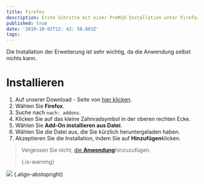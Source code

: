 ```yaml
---
title: Firefox
description: Erste Schritte mit einer PreMiD-Installation unter Firefox
published: true
date: '2019-10-02T12: 42: 58.683Z'
tags:
---
```


Die Installation der Erweiterung ist sehr wichtig, da die Anwendung selbst nichts kann.

# Installieren
1. Auf unserer Download - Seite von [hier klicken](https://premid.app/downloads).
2. Wählen Sie **Firefox**.
3. Suche nach `nach: addons`.
4. Klicken Sie auf das kleine Zahnradsymbol in der oberen rechten Ecke.
5. Wählen Sie **Add-On installieren aus Datei**.
6. Wählen Sie die Datei aus, die Sie kürzlich heruntergeladen haben.
7. Akzeptieren Sie die Installation, indem Sie auf **Hinzufügen**klicken.

> Vergessen Sie nicht, [die **Anwendung**](/install)hinzuzufügen. 
> 
> {.is-warning}

![](https://img.icons8.com/color/2x/firefox.png) {.align-abstopright}
